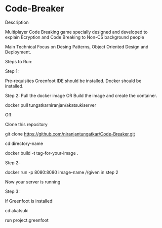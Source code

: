 # Code-Breaker

Description

Multiplayer Code Breaking game specially designed and developed to explain Ecryption and Code Breaking to Non-CS background people

Main Technical Focus on Desing Patterns, Object Oriented Design and Deployment.



Steps to Run: 

Step 1:

Pre-requisites
Greenfoot IDE should be installed.
Docker should be installed.

Step 2:
Pull the docker image OR Build the image and create the container.

docker pull tungatkarniranjan/akatsukiserver

OR

Clone this repository 

git clone https://github.com/niranjantungatkar/Code-Breaker.git

cd directory-name

docker build -t tag-for-your-image .

Step 2:

docker run -p 8080:8080 image-name //given in step 2

Now your server is running

Step 3:

If Greenfoot is installed 

cd akatsuki

run project.greenfoot





